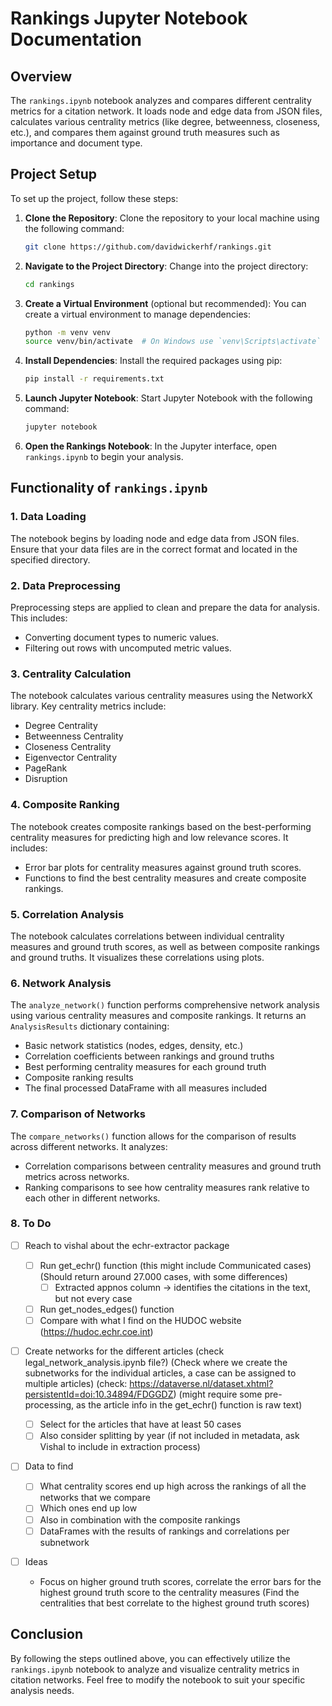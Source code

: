 # Rankings Jupyter Notebook Documentation

## Overview

The `rankings.ipynb` notebook analyzes and compares different centrality metrics for a citation network. It loads node and edge data from JSON files, calculates various centrality metrics (like degree, betweenness, closeness, etc.), and compares them against ground truth measures such as importance and document type.

## Project Setup

To set up the project, follow these steps:

1. **Clone the Repository**:
   Clone the repository to your local machine using the following command:

   ```bash
   git clone https://github.com/davidwickerhf/rankings.git
   ```

2. **Navigate to the Project Directory**:
   Change into the project directory:

   ```bash
   cd rankings
   ```

3. **Create a Virtual Environment** (optional but recommended):
   You can create a virtual environment to manage dependencies:

   ```bash
   python -m venv venv
   source venv/bin/activate  # On Windows use `venv\Scripts\activate`
   ```

4. **Install Dependencies**:
   Install the required packages using pip:

   ```bash
   pip install -r requirements.txt
   ```

5. **Launch Jupyter Notebook**:
   Start Jupyter Notebook with the following command:

   ```bash
   jupyter notebook
   ```

6. **Open the Rankings Notebook**:
   In the Jupyter interface, open `rankings.ipynb` to begin your analysis.

## Functionality of `rankings.ipynb`

### 1. Data Loading

The notebook begins by loading node and edge data from JSON files. Ensure that your data files are in the correct format and located in the specified directory.

### 2. Data Preprocessing

Preprocessing steps are applied to clean and prepare the data for analysis. This includes:

- Converting document types to numeric values.
- Filtering out rows with uncomputed metric values.

### 3. Centrality Calculation

The notebook calculates various centrality measures using the NetworkX library. Key centrality metrics include:

- Degree Centrality
- Betweenness Centrality
- Closeness Centrality
- Eigenvector Centrality
- PageRank
- Disruption

### 4. Composite Ranking

The notebook creates composite rankings based on the best-performing centrality measures for predicting high and low relevance scores. It includes:

- Error bar plots for centrality measures against ground truth scores.
- Functions to find the best centrality measures and create composite rankings.

### 5. Correlation Analysis

The notebook calculates correlations between individual centrality measures and ground truth scores, as well as between composite rankings and ground truths. It visualizes these correlations using plots.

### 6. Network Analysis

The `analyze_network()` function performs comprehensive network analysis using various centrality measures and composite rankings. It returns an `AnalysisResults` dictionary containing:

- Basic network statistics (nodes, edges, density, etc.)
- Correlation coefficients between rankings and ground truths
- Best performing centrality measures for each ground truth
- Composite ranking results
- The final processed DataFrame with all measures included

### 7. Comparison of Networks

The `compare_networks()` function allows for the comparison of results across different networks. It analyzes:

- Correlation comparisons between centrality measures and ground truth metrics across networks.
- Ranking comparisons to see how centrality measures rank relative to each other in different networks.

### 8. To Do

- [ ] Reach to vishal about the echr-extractor package
  - [ ] Run get_echr() function (this might include Communicated cases) (Should return around 27.000 cases, with some differences)
    - [ ] Extracted appnos column -> identifies the citations in the text, but not every case
  - [ ] Run get_nodes_edges() function
  - [ ] Compare with what I find on the HUDOC website (https://hudoc.echr.coe.int)
- [ ] Create networks for the different articles (check legal_network_analysis.ipynb file?) (Check where we create the subnetworks for the individual articles, a case can be assigned to multiple articles) (check: https://dataverse.nl/dataset.xhtml?persistentId=doi:10.34894/FDGGDZ) (might require some pre-processing, as the article info in the get_echr() function is raw text)

  - [ ] Select for the articles that have at least 50 cases
  - [ ] Also consider splitting by year (if not included in metadata, ask Vishal to include in extraction process)

- [ ] Data to find

  - [ ] What centrality scores end up high across the rankings of all the networks that we compare
  - [ ] Which ones end up low
  - [ ] Also in combination with the composite rankings
  - [ ] DataFrames with the results of rankings and correlations per subnetwork

- [ ] Ideas
  - Focus on higher ground truth scores, correlate the error bars for the highest ground truth score to the centrality measures (Find the centralities that best correlate to the highest ground truth scores)

## Conclusion

By following the steps outlined above, you can effectively utilize the `rankings.ipynb` notebook to analyze and visualize centrality metrics in citation networks. Feel free to modify the notebook to suit your specific analysis needs.
